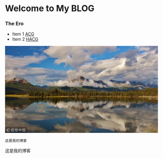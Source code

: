 # Welcome to My BLOG
### The Ero

* Item 1
[ACG](http://www.hacg.cool/wp/category/all/anime)
* Item 2
[HACG](https://acg18.us)

![GitHub Logo](/IN/T.jpg)








```markdown
这是我的博客
```
这是我的博客
